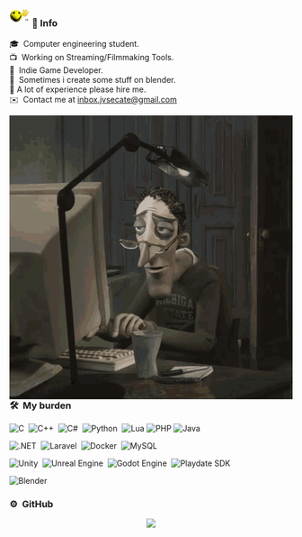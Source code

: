 <img alt="HI" src="./assets/HI.gif" width='40' align="left"/><h2></h2>

### 📝&nbsp;Info
🎓 &nbsp;Computer engineering student.\
📺 &nbsp;Working on Streaming/Filmmaking Tools.\
👾 &nbsp;Indie Game Developer.\
🍩 &nbsp;Sometimes i create some stuff on blender.\
🤝&nbsp;A lot of experience please hire me.\
✉️ &nbsp;Contact me at inbox.jvsecate@gmail.com 


<img alt="ME" src="./assets/ME.gif" align="right"/>

### 🛠 &nbsp;My burden

![C](https://img.shields.io/badge/C-00599C?logo=c&logoColor=white)&nbsp;
![C++](https://img.shields.io/badge/C++-%2300599C.svg?logo=c%2B%2B&logoColor=white)&nbsp;
![C#](https://custom-icon-badges.demolab.com/badge/C%23-%23239120.svg?logo=cshrp&logoColor=white)&nbsp;
![Python](https://img.shields.io/badge/-Python-05122A?style=flat&logo=python)&nbsp;
![Lua](https://img.shields.io/badge/Lua-%232C2D72.svg?logo=lua&logoColor=white)
![PHP](https://img.shields.io/badge/php-%23777BB4.svg?&logo=php&logoColor=white)
![Java](https://img.shields.io/badge/-Java-05122A?style=flat&logo=Java&logoColor=FFA518)&nbsp;

![.NET](https://img.shields.io/badge/.NET-512BD4?logo=dotnet&logoColor=fff)&nbsp;
![Laravel](https://img.shields.io/badge/Laravel-%23FF2D20.svg?logo=laravel&logoColor=white)&nbsp;
![Docker](https://img.shields.io/badge/Docker-2496ED?logo=docker&logoColor=fff)&nbsp;
![MySQL](https://img.shields.io/badge/MySQL-4479A1?logo=mysql&logoColor=fff)&nbsp;

![Unity](https://img.shields.io/badge/Unity-%23000000.svg?logo=unity&logoColor=white)&nbsp;
![Unreal Engine](https://img.shields.io/badge/Unreal%20Engine-%23313131.svg?logo=unrealengine&logoColor=white)&nbsp;
![Godot Engine](https://img.shields.io/badge/Godot-%23FFFFFF.svg?logo=godot-engine)&nbsp;
![Playdate SDK](https://img.shields.io/badge/Playdate%20SDK-F6C915?logo=&logoColor=black)&nbsp;

![Blender](https://img.shields.io/badge/Blender-%23F5792A.svg?logo=blender&logoColor=white)&nbsp;


### ⚙️ &nbsp;GitHub

<p align="center">
<a href="https://github.com/JvSecate">
  <img height="180em" src="https://github-readme-stats-eight-theta.vercel.app/api?username=JvSecate&show_icons=true&theme=algolia&include_all_commits=true&count_private=true"/>
</a>
</p>
